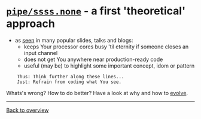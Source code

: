 # [`pipe/ssss.none`](./) - a first 'theoretical' approach

- as [seen](../readme/in-the-wild.md) in many popular slides, talks and blogs:
  - keeps Your processor cores busy 'til eternity if someone closes an input channel
  - does not get You anywhere near production-ready code
  - useful (may be) to highlight some important concept, idom or pattern

```text
	Thus: Think further along these lines...
	Just: Refrain from coding what You see.
```

Whats's wrong? How to do better? Have a look at why and how to [evolve](../readme/evolve.md).

---
[Back to overview](../readme/overview.md)

